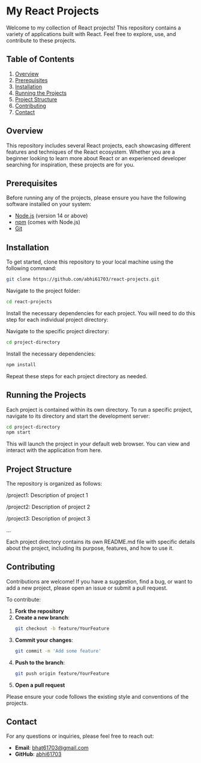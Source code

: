# My React Projects

Welcome to my collection of React projects! This repository contains a variety of applications built with React. Feel free to explore, use, and contribute to these projects.

## Table of Contents

1. [Overview](#overview)
2. [Prerequisites](#prerequisites)
3. [Installation](#installation)
4. [Running the Projects](#running-the-projects)
5. [Project Structure](#project-structure)
6. [Contributing](#contributing)
7. [Contact](#contact)

## Overview

This repository includes several React projects, each showcasing different features and techniques of the React ecosystem. Whether you are a beginner looking to learn more about React or an experienced developer searching for inspiration, these projects are for you.

## Prerequisites

Before running any of the projects, please ensure you have the following software installed on your system:

- [Node.js](https://nodejs.org/en/download/) (version 14 or above)
- [npm](https://www.npmjs.com/get-npm) (comes with Node.js)
- [Git](https://git-scm.com/downloads)

## Installation

To get started, clone this repository to your local machine using the following command:

```bash
git clone https://github.com/abhi61703/react-projects.git
```
Navigate to the project folder:

```bash
cd react-projects
```
Install the necessary dependencies for each project. You will need to do this step for each individual project directory:

Navigate to the specific project directory:
```bash
cd project-directory
```
Install the necessary dependencies:
```bash
npm install
```
Repeat these steps for each project directory as needed.

## Running the Projects

Each project is contained within its own directory. To run a specific project, navigate to its directory and start the development server:

```bash
cd project-directory
npm start
```

This will launch the project in your default web browser. You can view and interact with the application from here.


## Project Structure
The repository is organized as follows:

/project1: Description of project 1

/project2: Description of project 2

/project3: Description of project 3

...

Each project directory contains its own README.md file with specific details about the project, including its purpose, features, and how to use it.


## Contributing

Contributions are welcome! If you have a suggestion, find a bug, or want to add a new project, please open an issue or submit a pull request.

To contribute:

1. **Fork the repository**
2. **Create a new branch**:
    ```bash
    git checkout -b feature/YourFeature
    ```
3. **Commit your changes**:
    ```bash
    git commit -m 'Add some feature'
    ```
4. **Push to the branch**:
    ```bash
    git push origin feature/YourFeature
    ```
5. **Open a pull request**

Please ensure your code follows the existing style and conventions of the projects.




## Contact

For any questions or inquiries, please feel free to reach out:

- **Email**: [bhat61703@gmail.com](mailto:bhat61703@gmail.com)
- **GitHub**: [abhi61703](https://github.com/abhi61703)



